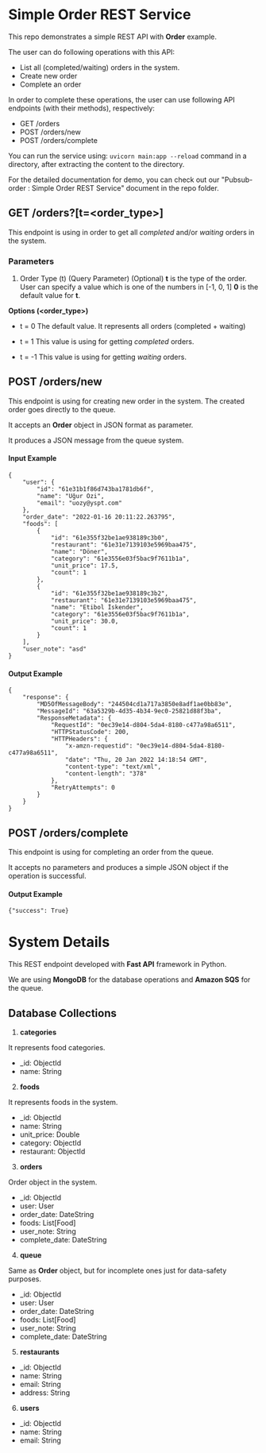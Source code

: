 # Simple Order REST Service
This repo demonstrates a simple REST API with **Order** example.

The user can do following operations with this API:
- List all (completed/waiting) orders in the system.
- Create new order
- Complete an order

In order to complete these operations, the user can use following API endpoints (with their methods), respectively:
- GET /orders
- POST /orders/new
- POST /orders/complete

You can run the service using:
```uvicorn main:app --reload```
command in a directory, after extracting the content to the directory.

For the detailed documentation for demo, you can check out our "Pubsub-order : Simple Order REST Service" document in the repo folder.

## GET /orders?[t=<order_type>]
This endpoint is using in order to get all *completed* and/or *waiting* orders in the system. 

### Parameters
1. Order Type (t) (Query Parameter) (Optional)
**t** is the type of the order. 
User can specify a value which is one of the numbers in [-1, 0, 1]
**0** is the default value for **t**.

**Options (<order_type>)**
- t = 0
The default value. It represents all orders (completed + waiting)

- t = 1
This value is using for getting *completed* orders.

- t = -1
This value is using for getting *waiting* orders.

## POST /orders/new
This endpoint is using for creating new order in the system. The created order goes directly to the queue.

It accepts an **Order** object in JSON format as parameter.

It produces a JSON message from the queue system.

#### Input Example
```
{
    "user": {
        "id": "61e31b1f86d743ba1781db6f",
        "name": "Uğur Ozi",
        "email": "uozy@yspt.com"
    },
    "order_date": "2022-01-16 20:11:22.263795",
    "foods": [
        {
            "id": "61e355f32be1ae938189c3b0",
            "restaurant": "61e31e7139103e5969baa475",
            "name": "Döner",
            "category": "61e3556e03f5bac9f7611b1a",
            "unit_price": 17.5,
            "count": 1
        },
        {
            "id": "61e355f32be1ae938189c3b2",
            "restaurant": "61e31e7139103e5969baa475",
            "name": "Etibol İskender",
            "category": "61e3556e03f5bac9f7611b1a",
            "unit_price": 30.0,
            "count": 1
        }
    ],
    "user_note": "asd"
}
```

#### Output Example
```
{
    "response": {
        "MD5OfMessageBody": "244504cd1a717a3850e8adf1ae0bb83e",
        "MessageId": "63a5329b-4d35-4b34-9ec0-25821d88f3ba",
        "ResponseMetadata": {
            "RequestId": "0ec39e14-d804-5da4-8180-c477a98a6511",
            "HTTPStatusCode": 200,
            "HTTPHeaders": {
                "x-amzn-requestid": "0ec39e14-d804-5da4-8180-c477a98a6511",
                "date": "Thu, 20 Jan 2022 14:18:54 GMT",
                "content-type": "text/xml",
                "content-length": "378"
            },
            "RetryAttempts": 0
        }
    }
}
```

## POST /orders/complete
This endpoint is using for completing an order from the queue.

It accepts no parameters and produces a simple JSON object if the operation is successful.

#### Output Example
```
{"success": True}
```

# System Details

This REST endpoint developed with **Fast API** framework in Python.

We are using **MongoDB** for the database operations and **Amazon SQS** for the queue.

## Database Collections
1. **categories**

It represents food categories.

- _id: ObjectId
- name: String

2. **foods**

It represents foods in the system.

- _id: ObjectId
- name: String
- unit_price: Double
- category: ObjectId
- restaurant: ObjectId

3. **orders**

Order object in the system.

- _id: ObjectId
- user: User
- order_date: DateString
- foods: List[Food]
- user_note: String
- complete_date: DateString

4. **queue**

Same as **Order** object, but for incomplete ones just for data-safety purposes. 

- _id: ObjectId
- user: User
- order_date: DateString
- foods: List[Food]
- user_note: String
- complete_date: DateString

5. **restaurants**

- _id: ObjectId
- name: String
- email: String
- address: String

6. **users**

- _id: ObjectId
- name: String
- email: String
